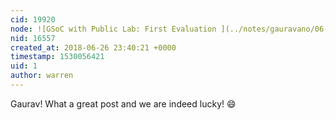 ```yaml
---
cid: 19920
node: ![GSoC with Public Lab: First Evaluation ](../notes/gauravano/06-24-2018/gsoc-with-public-lab-first-evaluation)
nid: 16557
created_at: 2018-06-26 23:40:21 +0000
timestamp: 1530056421
uid: 1
author: warren
---
```


Gaurav! What a great post and we are indeed lucky! 😄 